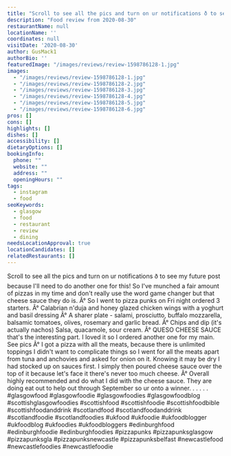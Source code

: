 ```yaml
---
title: "Scroll to see all the pics and turn on ur notifications ð to see my future post because I'll need to do another one for this! So I've munched a fair amount of pizzas in my time and don't really use the word game changer but that cheese sauce they do is."
description: "Food review from 2020-08-30"
restaurantName: null
locationName: ''
coordinates: null
visitDate: '2020-08-30'
author: GusMack1
authorBio: ''
featuredImage: "/images/reviews/review-1598786128-1.jpg"
images:
  - "/images/reviews/review-1598786128-1.jpg"
  - "/images/reviews/review-1598786128-2.jpg"
  - "/images/reviews/review-1598786128-3.jpg"
  - "/images/reviews/review-1598786128-4.jpg"
  - "/images/reviews/review-1598786128-5.jpg"
  - "/images/reviews/review-1598786128-6.jpg"
pros: []
cons: []
highlights: []
dishes: []
accessibility: []
dietaryOptions: []
bookingInfo:
  phone: ""
  website: ""
  address: ""
  openingHours: ""
tags:
  - instagram
  - food
seoKeywords:
  - glasgow
  - food
  - restaurant
  - review
  - dining
needsLocationApproval: true
locationCandidates: []
relatedRestaurants: []
---
```


Scroll to see all the pics and turn on ur notifications ð to see my future post because I'll need to do another one for this! So I've munched a fair amount of pizzas in my time and don't really use the word game changer but that cheese sauce they do is.
Â°
So I went to pizza punks on Fri night ordered 3 starters.
Â°
Calabrian n'duja and honey glazed chicken wings with a yoghurt and basil dressing
Â°
A sharer plate - salami, prosciutto, buffalo mozzarella, balsamic tomatoes, olives, rosemary and garlic bread. 
Â°
Chips and dip (it's actually nachos) Salsa, quacamole, sour cream. 
Â°
QUESO CHEESE SAUCE that's the interesting part. I loved it so I ordered another one for my main. See pics
Â°
I got a pizza with all the meats, because there is unlimited toppings I didn't want to complicate things so I went for all the meats apart from tuna and anchovies and asked for onion on it. Knowing it may be dry I had stocked up on sauces first. I simply then poured cheese sauce over the top of it because let's face it there's never too much cheese.
Â°
Overall highly recommended and do what I did with the cheese sauce. They are doing eat out to help out through September so ur onto a winner.
.
.
.
.
.
#glasgowfood #glasgowfoodie #glasgowfoodies #glasgowfoodblog #scottishglasgowfoodies #scottishfood #scottishfoodie #scottishfoodbible #scottishfoodanddrink #scotlandfood #scotlandfoodanddrink #scotlandfoodie #scotlandfoodies #ukfood #ukfoodie #ukfoodblogger #ukfoodblog #ukfoodies #ukfoodbloggers #edinburghfood #edinburghfoodie #edinburghfoodies #pizzapunks #pizzapunksglasgow #pizzapunksgla #pizzapunksnewcastle #pizzapunksbelfast #newcastlefood #newcastlefoodies #newcastlefoodie